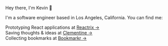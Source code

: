 Hey there, I'm Kevin 👋

I'm a software engineer based in Los Angeles, California. You can find me:

Prototyping React applications at [Reactrix &rarr;](https://www.reactrix.app/)<br/>
Saving thoughts & ideas at [Clementine &rarr;](https://www.clementine.today/)<br/>
Collecting bookmarks at [Bookmarkr &rarr;](https://www.bookmarkr.link/)
